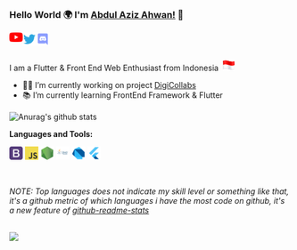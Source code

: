 ### Hello World 🌍 I'm [Abdul Aziz Ahwan!](https://abdulazizahwan.com) 👋

<a href="https://youtube.com/abdulazizahwanID">
  <img align="left" alt="Abdul Aziz Ahwan | YouTube" width="24px" src="/assets/youtube.svg"/>
</a>
<a href="https://twitter.com/abdulazizahwan">
  <img align="left" alt="Abdul Aziz Ahwan  | Twitter" width="24px" src="/assets/twitter.svg"/>
</a>
<a href="https://discord.com/invite/aNEPJcP">
  <img align="left" alt="Abdul Aziz Ahwan's Discord" width="24px" src="/assets/discord.svg"/>
</a>

<br />
<br />

I am a Flutter & Front End Web Enthusiast from Indonesia <img width="21px" src="/assets/id-flag.png" style="margin-left:4px"/>

- 👨‍💻 I’m currently working on project [DigiCollabs](https://github.com/digicollabs/digicollabs-web)
- 📚 I’m currently learning FrontEnd Framework & Flutter

<img align="center" src="https://github-readme-stats.vercel.app/api?username=abdulazizahwan&show_icons=true&include_all_commits=true&theme=algolia" alt="Anurag's github stats"/>
<br/>

**Languages and Tools:**

<code><img height="24px" src="https://raw.githubusercontent.com/github/explore/80688e429a7d4ef2fca1e82350fe8e3517d3494d/topics/bootstrap/bootstrap.png"></code>
<code><img height="24px" src="https://raw.githubusercontent.com/github/explore/80688e429a7d4ef2fca1e82350fe8e3517d3494d/topics/javascript/javascript.png"></code>
<code><img height="24px" src="https://raw.githubusercontent.com/github/explore/80688e429a7d4ef2fca1e82350fe8e3517d3494d/topics/nodejs/nodejs.png"></code>
<code><img height="24px" src="https://raw.githubusercontent.com/github/explore/80688e429a7d4ef2fca1e82350fe8e3517d3494d/topics/java/java.png"></code>
<code><img height="24px" src="https://raw.githubusercontent.com/github/explore/80688e429a7d4ef2fca1e82350fe8e3517d3494d/topics/dart/dart.png"></code>
<code><img height="24px" src="https://raw.githubusercontent.com/github/explore/80688e429a7d4ef2fca1e82350fe8e3517d3494d/topics/flutter/flutter.png"></code>

<br/>

*NOTE: Top languages does not indicate my skill level or something like that, it's a github metric of which languages i have the most code on github, it's a new feature of [github-readme-stats](https://github.com/anuraghazra/github-readme-stats)*

<br/>

<img align="left" src="https://github-readme-stats.vercel.app/api/top-langs/?username=abdulazizahwan&layout=compact&theme=algolia"/>
